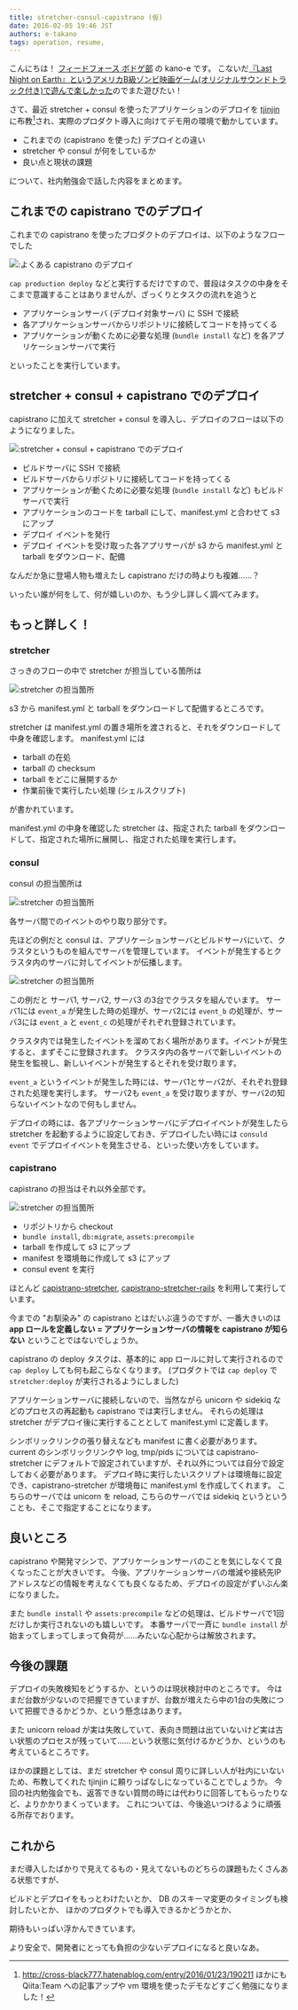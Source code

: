 ```yaml
---
title: stretcher-consul-capistrano (仮)
date: 2016-02-05 19:46 JST
authors: e-takano
tags: operation, resume,
---
```


こんにちは！
[フィードフォース ボドゲ部](https://github.com/pepabo/capistrano-stretcher) の kano-e です。
こないだ[『Last Night on Earth』というアメリカB級ゾンビ映画ゲーム(オリジナルサウンドトラック付き)で遊んで楽しかった](http://twilog.org/ff_boardgame/date-160203)のでまた遊びたい！

さて、最近 stretcher + consul を使ったアプリケーションのデプロイを [tjinjin](/author/tjinjin) に布教[^1]され、実際のプロダクト導入に向けてデモ用の環境で動かしています。

* これまでの (capistrano を使った) デプロイとの違い
* stretcher や consul が何をしているか
* 良い点と現状の課題

について、社内勉強会で話した内容をまとめます。


<!--more-->

## これまでの capistrano でのデプロイ

これまでの capistrano を使ったプロダクトのデプロイは、以下のようなフローでした

![:よくある capistrano のデプロイ](/images/2016/02/stretcher_consul_capistrano_012.jpg)

`cap production deploy` などと実行するだけですので、普段はタスクの中身をそこまで意識することはありませんが、ざっくりとタスクの流れを追うと

* アプリケーションサーバ (デプロイ対象サーバ) に SSH で接続
* 各アプリケーションサーバからリポジトリに接続してコードを持ってくる
* アプリケーションが動くために必要な処理 (`bundle install` など) を各アプリケーションサーバで実行

といったことを実行しています。

## stretcher + consul + capistrano でのデプロイ

capistrano に加えて stretcher + consul を導入し、デプロイのフローは以下のようになりました。

![:stretcher + consul + capistrano でのデプロイ](/images/2016/02/stretcher_consul_capistrano_035.jpg)

* ビルドサーバに SSH で接続
* ビルドサーバからリポジトリに接続してコードを持ってくる
* アプリケーションが動くために必要な処理 (`bundle install` など) もビルドサーバで実行
* アプリケーションのコードを tarball にして、manifest.yml と合わせて s3 にアップ
* デプロイ イベントを発行
* デプロイ イベントを受け取った各アプリサーバが s3 から manifest.yml と tarball をダウンロード、配備

なんだか急に登場人物も増えたし capistrano だけの時よりも複雑……？

いったい誰が何をして、何が嬉しいのか、もう少し詳しく調べてみます。

## もっと詳しく！

### stretcher

さっきのフローの中で stretcher が担当している箇所は

![:stretcher の担当箇所](/images/2016/02/stretcher_consul_capistrano_060.jpg)

s3 から manifest.yml と tarball をダウンロードして配備するところです。

stretcher は manifest.yml の置き場所を渡されると、それをダウンロードして中身を確認します。
manifest.yml には

* tarball の在処
* tarball の checksum
* tarball をどこに展開するか
* 作業前後で実行したい処理 (シェルスクリプト)

が書かれています。

manifest.yml の中身を確認した stretcher は、指定された tarball をダウンロードして、指定された場所に展開し、指定された処理を実行します。

### consul

consul の担当箇所は

![:stretcher の担当箇所](/images/2016/02/stretcher_consul_capistrano_080.jpg)

各サーバ間でのイベントのやり取り部分です。

先ほどの例だと consul は、アプリケーションサーバとビルドサーバにいて、クラスタというものを組んでサーバを管理しています。
イベントが発生するとクラスタ内のサーバに対してイベントが伝播します。

![:stretcher の担当箇所](/images/2016/02/stretcher_consul_capistrano_088.jpg)

この例だと サーバ1, サーバ2, サーバ3 の3台でクラスタを組んでいます。
サーバ1には `event_a` が発生した時の処理が、サーバ2には `event_b` の処理が、サーバ3には `event_a` と `event_c` の処理がそれぞれ登録されています。

クラスタ内では発生したイベントを溜めておく場所があります。イベントが発生すると、まずそこに登録されます。
クラスタ内の各サーバで新しいイベントの発生を監視し、新しいイベントが発生するとそれを受け取ります。

`event_a` というイベントが発生した時には、サーバ1とサーバ2が、それぞれ登録された処理を実行します。
サーバ2も `event_a` を受け取りますが、サーバ2の知らないイベントなので何もしません。

デプロイの時には、各アプリケーションサーバにデプロイイベントが発生したら stretcher を起動するように設定しておき、デプロイしたい時には `consuld event` でデプロイイベントを発生させる、といった使い方をしています。

### capistrano

capistrano の担当はそれ以外全部です。

![:stretcher の担当箇所](/images/2016/02/stretcher_consul_capistrano_100.jpg)

* リポジトリから checkout
* `bundle install`, `db:migrate`, `assets:precompile`
* tarball を作成して s3 にアップ
* manifest を環境毎に作成して s3 にアップ
* consul event を実行

ほとんど [capistrano-stretcher](https://github.com/pepabo/capistrano-stretcher), [capistrano-stretcher-rails](https://github.com/pepabo/capistrano-stretcher-rails) を利用して実行しています。

今までの "お馴染み" の capistrano とはだいぶ違うのですが、一番大きいのは
**app ロールを定義しない = アプリケーションサーバの情報を capistrano が知らない**
ということではないでしょうか。

capistrano の deploy タスクは、基本的に app ロールに対して実行されるので `cap deploy` しても何も起こらなくなります。
(プロダクトでは `cap deploy` で `stretcher:deploy` が実行されるようにしました)

アプリケーションサーバに接続しないので、当然ながら unicorn や sidekiq などのプロセスの再起動も capistrano では実行しません。
それらの処理は stretcher がデプロイ後に実行することとして manifest.yml に定義します。

シンボリックリンクの張り替えなども manifest に書く必要があります。
current のシンボリックリンクや log, tmp/pids については capistrano-stretcher にデフォルトで設定されていますが、それ以外については自分で設定しておく必要があります。
デプロイ時に実行したいスクリプトは環境毎に設定でき、capistrano-stretcher が環境毎に manifest.yml を作成してくれます。
こちらのサーバでは unicorn を reload, こちらのサーバでは sidekiq というということも、そこで指定することになります。

## 良いところ

capistrano や開発マシンで、アプリケーションサーバのことを気にしなくて良くなったことが大きいです。
今後、アプリケーションサーバの増減や接続先IPアドレスなどの情報を考えなくても良くなるため、デプロイの設定がずいぶん楽になりました。

また `bundle install` や `assets:precompile` などの処理は、ビルドサーバで1回だけしか実行されないのも嬉しいです。
本番サーバで一斉に `bundle install` が始まってしまってしまって負荷が……みたいな心配からは解放されます。

## 今後の課題

デプロイの失敗検知をどうするか、というのは現状検討中のところです。
今はまだ台数が少ないので把握できていますが、台数が増えたら中の1台の失敗について把握できるかどうか、という懸念はあります。

また unicorn reload が実は失敗していて、表向き問題は出ていないけど実は古い状態のプロセスが残っていて……という状態に気付けるかどうか、というのも考えているところです。

ほかの課題としては、まだ stretcher や consul 周りに詳しい人が社内にいないため、布教してくれた tjinjin に頼りっぱなしになっていることでしょうか。
今回の社内勉強会でも、返答できない質問の時には代わりに回答してもらったりなど、よりかかりまくっています。
これについては、今後追いつけるように頑張る所存でおります。

## これから

まだ導入したばかりで見えてるもの・見えてないものどちらの課題もたくさんある状態ですが、

ビルドとデプロイをもっとわけたいとか、
DB のスキーマ変更のタイミングも検討したいとか、
ほかのプロダクトでも導入できるかどうかとか、

期待もいっぱい浮かんできています。

より安全で、開発者にとっても負担の少ないデプロイになると良いなあ。


[^1]: http://cross-black777.hatenablog.com/entry/2016/01/23/190211
  ほかにも Qiita:Team への記事アップや vm 環境を使ったデモなどすごく勉強になりました！
